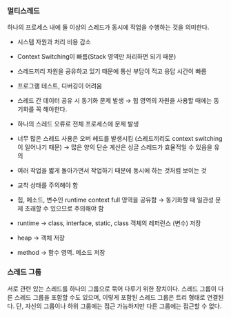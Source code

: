 ### 멀티스레드

하나의 프로세스 내에 둘 이상의 스레드가 동시에 작업을 수행하는 것을 의미한다.

- 시스템 자원과 처리 비용 감소
- Context Switching이 빠름(Stack 영역만 처리하면 되기 때문)
- 스레드끼리 자원을 공유하고 있기 때문에 통신 부담이 적고 응답 시간이 빠름
- 프로그램 테스트, 디버깅이 어려움
- 스레드 간 데이터 공유 시 동기화 문제 발생 → 힙 영역의 자원을 사용할 때에는 동기화를 꼭 해야한다.
- 하나의 스레드 오류로 전체 프로세스에 문제 발생
- 너무 많은 스레드 사용은 오버 헤드를 발생시킴 (스레드끼리도 context switching이 일어나기 때문) → 많은 양의 단순 계산은 싱글 스레드가 효율적일 수 있음을 유의

- 여러 작업을 짧게 돌아가면서 작업하기 때문에 동시에 하는 것처럼 보이는 것
- 교착 상태를 주의해야 함
- 힙, 메소드, 변수인 runtime context full 영역을 공유함 → 동기화할 때 일관성 문제 초래할 수 있으므로 주의해야 함
- runtime → class, interface, static, class 객체의 레퍼런스 (변수) 저장
- heap → 객체 저장
- method → 함수 영역. 메소드 저장

### 스레드 그룹

서로 관련 있는 스레드를 하나의 그룹으로 묶어 다루기 위한 장치이다. 스레드 그룹이 다른 스레드 그룹을 포함할 수도 있으며, 이렇게 포함된 스레드 그룹은 트리 형태로 연결된다. 단, 자신의 그룹이나 하위 그룹에는 접근 가능하지만 다른 그룹에는 접근할 수 없다.
